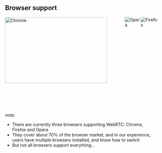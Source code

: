##  Browser support

<div style="height: 300px; display: flex; justify-content: space-between;">
<img style="height: 85%; transform: translateY(-10px)i padding-right: 10px;" alt="Chrome" src="img/browsers/chrome.png">
<img alt="Opera" src="img/browsers/opera.png">
<img alt="Firefox" src="img/browsers/firefox.png">
</div>

note:
- There are currently three browsers supporting WebRTC: Chrome, Firefox and Opera
- They cover about 70% of the browser market, and in our experience, users have
  multiple browsers installed, and know how to switch
- But not all browsers support everything...
